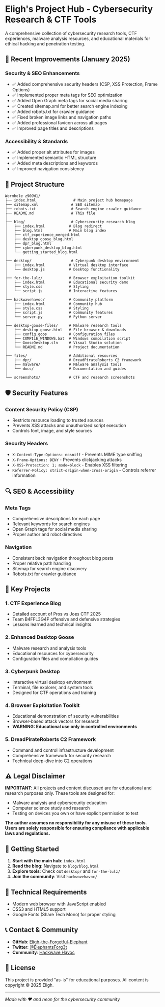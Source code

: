 # Eligh's Project Hub - Cybersecurity Research & CTF Tools

A comprehensive collection of cybersecurity research tools, CTF experiences, malware analysis resources, and educational materials for ethical hacking and penetration testing.

## 🚀 Recent Improvements (January 2025)

### Security & SEO Enhancements
- ✅ Added comprehensive security headers (CSP, XSS Protection, Frame Options)
- ✅ Implemented proper meta tags for SEO optimization
- ✅ Added Open Graph meta tags for social media sharing
- ✅ Created sitemap.xml for better search engine indexing
- ✅ Added robots.txt for crawler guidance
- ✅ Fixed broken image links and navigation paths
- ✅ Added professional favicon across all pages
- ✅ Improved page titles and descriptions

### Accessibility & Standards
- ✅ Added proper alt attributes for images
- ✅ Implemented semantic HTML structure
- ✅ Added meta descriptions and keywords
- ✅ Improved navigation consistency

## 📁 Project Structure

```
Wormhole z90OW1/
├── index.html                 # Main project hub homepage
├── sitemap.xml               # SEO sitemap
├── robots.txt                # Search engine crawler guidance
├── README.md                 # This file
│
├── blog/                     # Cybersecurity research blog
│   ├── index.html           # Blog redirect
│   ├── blog.html            # Main blog index
│   ├── ctf_experience_merged.html
│   ├── desktop_goose_blog.html
│   ├── dpr_blog.html
│   ├── cyberpunk_desktop_blog.html
│   └── getting_started_blog.html
│
├── desktop/                  # Cyberpunk desktop environment
│   ├── index.html           # Virtual desktop interface
│   └── desktop.js           # Desktop functionality
│
├── for-the-lulz/            # Browser exploitation toolkit
│   ├── index.html           # Educational security demo
│   ├── style.css            # Styling
│   └── script.js            # Interactive features
│
├── hackwavehavoc/           # Community platform
│   ├── index.html           # Community hub
│   ├── style.css            # Styling
│   ├── script.js            # Community features
│   └── server.py            # Python server
│
├── desktop-goose-files/     # Malware research tools
│   ├── desktop-goose.html   # File browser & downloads
│   ├── config.goos          # Configuration files
│   ├── COMPILE_WINDOWS.bat  # Windows compilation script
│   ├── GooseDesktop.sln     # Visual Studio solution
│   └── README.md            # Project documentation
│
├── files/                   # Additional resources
│   ├── dpr/                 # DreadPirateRoberts C2 framework
│   ├── malware/             # Malware analysis tools
│   └── docs/                # Documentation and guides
│
└── screenshots/             # CTF and research screenshots
```

## 🛡️ Security Features

### Content Security Policy (CSP)
- Restricts resource loading to trusted sources
- Prevents XSS attacks and unauthorized script execution
- Controls font, image, and style sources

### Security Headers
- `X-Content-Type-Options: nosniff` - Prevents MIME type sniffing
- `X-Frame-Options: DENY` - Prevents clickjacking attacks
- `X-XSS-Protection: 1; mode=block` - Enables XSS filtering
- `Referrer-Policy: strict-origin-when-cross-origin` - Controls referrer information

## 🔍 SEO & Accessibility

### Meta Tags
- Comprehensive descriptions for each page
- Relevant keywords for search engines
- Open Graph tags for social media sharing
- Proper author and robot directives

### Navigation
- Consistent back navigation throughout blog posts
- Proper relative path handling
- Sitemap for search engine discovery
- Robots.txt for crawler guidance

## 🎯 Key Projects

### 1. CTF Experience Blog
- Detailed account of Pros vs Joes CTF 2025
- Team B4FFL3G4P offensive and defensive strategies
- Lessons learned and technical insights

### 2. Enhanced Desktop Goose
- Malware research and analysis tools
- Educational resources for cybersecurity
- Configuration files and compilation guides

### 3. Cyberpunk Desktop
- Interactive virtual desktop environment
- Terminal, file explorer, and system tools
- Designed for CTF operations and training

### 4. Browser Exploitation Toolkit
- Educational demonstration of security vulnerabilities
- Browser-based attack vectors for research
- **WARNING: Educational use only in controlled environments**

### 5. DreadPirateRoberts C2 Framework
- Command and control infrastructure development
- Comprehensive framework for security research
- Technical deep-dive into C2 operations

## ⚠️ Legal Disclaimer

**IMPORTANT**: All projects and content discussed are for educational and research purposes only. These tools are designed for:

- Malware analysis and cybersecurity education
- Computer science study and research
- Testing on devices you own or have explicit permission to test

**The author assumes no responsibility for any misuse of these tools. Users are solely responsible for ensuring compliance with applicable laws and regulations.**

## 🚀 Getting Started

1. **Start with the main hub**: `index.html`
2. **Read the blog**: Navigate to `blog/blog.html`
3. **Explore tools**: Check out `desktop/` and `for-the-lulz/`
4. **Join the community**: Visit `hackwavehavoc/`

## 🔧 Technical Requirements

- Modern web browser with JavaScript enabled
- CSS3 and HTML5 support
- Google Fonts (Share Tech Mono) for proper styling

## 📞 Contact & Community

- **GitHub**: [Eligh-the-Forgetful-Elephant](https://github.com/Eligh-the-Forgetful-Elephant)
- **Twitter**: [@ElephantsForg3t](https://x.com/ElephantsForg3t)
- **Community**: [Hackwave Havoc](hackwavehavoc/)

## 📝 License

This project is provided "as-is" for educational purposes. All content is copyright © 2025 Eligh.

---

*Made with ❤️ and neon for the cybersecurity community*
